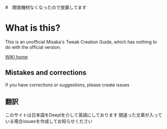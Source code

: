 #　開発機材なくなったので放棄してます










# What is this?
This is an unofficial Misaka's Tweak Creation Guide, which has nothing to do with the official version.

[WIKI home](https://github.com/amania-Jailbreak/Misaka-create-Tweak-wiki/wiki)

## Mistakes and corrections
If you have corrections or suggestions, please create issues

## 翻訳
このサイトは日本語をDeeplを介して英語にしております
間違った文章が入っている場合issuesを作成してお知らせください
